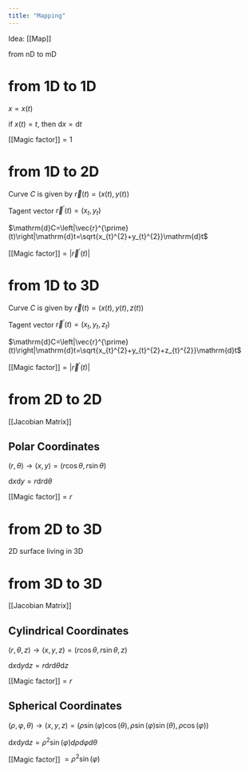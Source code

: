 ```yaml
---
title: "Mapping"
---
```

Idea: [[Map]]

from nD to mD
# from 1D to 1D
$x=x(t)$

if $x(t)=t$, then $\mathrm{d}x=\mathrm{d}t$

[[Magic factor]]$=1$
# from 1D to 2D
Curve $C$ is given by $\vec{r}(t)=(x(t), y(t))$

Tagent vector $\vec{r}^{\prime}(t)=(x_{t}, y_{t})$

$\mathrm{d}C=\left|\vec{r}^{\prime}(t)\right|\mathrm{d}t=\sqrt{x_{t}^{2}+y_{t}^{2}}\mathrm{d}t$

[[Magic factor]]$=\left|\vec{r}^{\prime}(t)\right|$
# from 1D to 3D
Curve $C$ is given by $\vec{r}(t)=(x(t), y(t), z(t))$

Tagent vector $\vec{r}^{\prime}(t)=(x_{t}, y_{t}, z_{t})$

$\mathrm{d}C=\left|\vec{r}^{\prime}(t)\right|\mathrm{d}t=\sqrt{x_{t}^{2}+y_{t}^{2}+z_{t}^{2}}\mathrm{d}t$

[[Magic factor]]$=\left|\vec{r}^{\prime}(t)\right|$
# from 2D to 2D
[[Jacobian Matrix]]

## Polar Coordinates

$(r,\theta)\rightarrow (x,y)=(r\cos{\theta}, r\sin{\theta})$

$\mathrm{d}x\mathrm{d}y=r\mathrm{d}r\mathrm{d}\theta$

[[Magic factor]]$=r$
# from 2D to 3D
2D surface living in 3D
# from 3D to 3D
[[Jacobian Matrix]]

## Cylindrical Coordinates

$(r,\theta, z)\rightarrow (x,y, z)=(r\cos{\theta}, r\sin{\theta}, z)$

$\mathrm{d}x\mathrm{d}y\mathrm{d}z=r\mathrm{d}r\mathrm{d}\theta\mathrm{d}z$

[[Magic factor]]$=r$
## Spherical Coordinates

$(\rho,\varphi, \theta)\rightarrow (x,y, z)=(\rho \sin (\varphi) \cos (\theta), \rho \sin (\varphi) \sin (\theta), \rho \cos (\varphi))$

$\mathrm{d} x \mathrm{d} y \mathrm{d} z=\rho^{2} \sin (\varphi) d \rho d \varphi d \theta$

[[Magic factor]] $=\rho^{2} \sin (\varphi)$